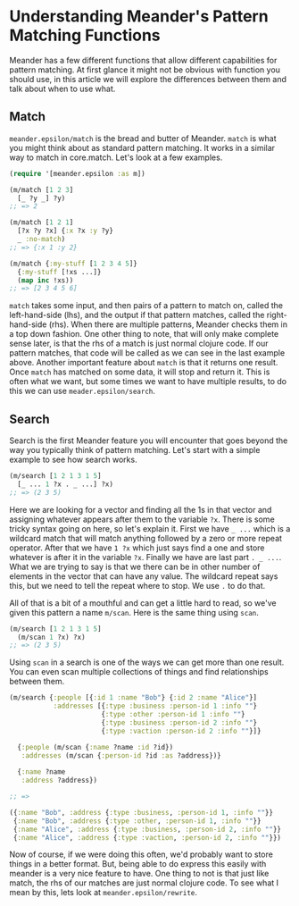 #  Understanding Meander's Pattern Matching Functions

Meander has a few different functions that allow different capabilities for pattern matching. At first glance it might not be obvious with function you should use, in this article we will explore the differences between them and talk about when to use what.

## Match

`meander.epsilon/match` is the bread and butter of Meander. `match` is what you might think about as standard pattern matching. It works in a similar way to match in core.match. Let's look at a few examples.

```clojure
(require '[meander.epsilon :as m])

(m/match [1 2 3]
  [_ ?y _] ?y)
;; => 2

(m/match [1 2 1]
  [?x ?y ?x] {:x ?x :y ?y}
  _ :no-match)
;; => {:x 1 :y 2}

(m/match {:my-stuff [1 2 3 4 5]}
  {:my-stuff [!xs ...]}
  (map inc !xs))
;; => [2 3 4 5 6]
```

`match` takes some input, and then pairs of a pattern to match on, called the left-hand-side (lhs), and the output if that pattern matches, called the right-hand-side (rhs). When there are multiple patterns, Meander checks them in a top down fashion. One other thing to note, that will only make complete sense later, is that the rhs of a match is just normal clojure code. If our pattern matches, that code will be called as we can see in the last example above. Another important feature about  `match` is that it returns one result. Once `match` has matched on some data, it will stop and return it. This is often what we want, but some times we want to have multiple results, to do this we can use `meader.epsilon/search`.

## Search

Search is the first Meander feature you will encounter that goes beyond the way you typically think of pattern matching. Let's start with a simple example to see how search works.

```clojure
(m/search [1 2 1 3 1 5]
  [_ ... 1 ?x . _ ...] ?x)
;; => (2 3 5)
```

Here we are looking for a vector and finding all the 1s in that vector and assigning whatever appears after them to the variable `?x`.  There is some tricky syntax going on here, so let's explain it. First we have `_ ...` which is a wildcard match that will match anything followed by a zero or more repeat operator. After that we have `1 ?x` which just says find a one and store whatever is after it in the variable `?x`. Finally we have are last part `. _ ...`. What we are trying to say is that we there can be in other number of elements in the vector that can have any value. The wildcard repeat says this, but we need to tell the repeat where to stop. We use `.` to do that.

All of that is a bit of a mouthful and can get a little hard to read, so we've given this pattern a name `m/scan`. Here is the same thing using `scan`.

```clojure
(m/search [1 2 1 3 1 5]
  (m/scan 1 ?x) ?x)
;; => (2 3 5)
```

Using `scan` in a search is one of the ways we can get more than one result. You can even scan multiple collections of things and find relationships between them. 

```clojure
(m/search {:people [{:id 1 :name "Bob"} {:id 2 :name "Alice"}]
           :addresses [{:type :business :person-id 1 :info ""}
                       {:type :other :person-id 1 :info ""}
                       {:type :business :person-id 2 :info ""}
                       {:type :vaction :person-id 2 :info ""}]}

  {:people (m/scan {:name ?name :id ?id})
   :addresses (m/scan {:person-id ?id :as ?address})}
  
  {:name ?name
   :address ?address})

;; =>

({:name "Bob", :address {:type :business, :person-id 1, :info ""}}
 {:name "Bob", :address {:type :other, :person-id 1, :info ""}}
 {:name "Alice", :address {:type :business, :person-id 2, :info ""}}
 {:name "Alice", :address {:type :vaction, :person-id 2, :info ""}})
```

Now of course, if we were doing this often, we'd probably want to store things in a better format. But, being able to do express this easily with meander is a very nice feature to have. One thing to not is that just like match, the rhs of our matches are just normal clojure code. To see what I mean by this, lets look at `meander.epsilon/rewrite`.